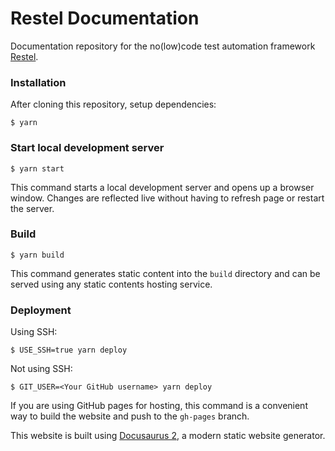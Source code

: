 # Restel Documentation

Documentation repository for the no(low)code test automation framework [Restel](https://github.com/techconative/Restel).

### Installation

After cloning this repository, setup dependencies:
```
$ yarn
```

### Start local development server

```
$ yarn start
```

This command starts a local development server and opens up a browser window. Changes are reflected live without having to refresh page or restart the server.

### Build

```
$ yarn build
```

This command generates static content into the `build` directory and can be served using any static contents hosting service.

### Deployment

Using SSH:

```
$ USE_SSH=true yarn deploy
```

Not using SSH:

```
$ GIT_USER=<Your GitHub username> yarn deploy
```

If you are using GitHub pages for hosting, this command is a convenient way to build the website and push to the `gh-pages` branch.

This website is built using [Docusaurus 2](https://docusaurus.io/), a modern static website generator.

